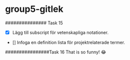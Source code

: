 # group5-gitlek

############### Task 15

- [x] Lägg till subscript för vetenskapliga notationer.
- [] Infoga en definition lista för projektrelaterade termer.

################Task 16
That is so funny! :joy:
